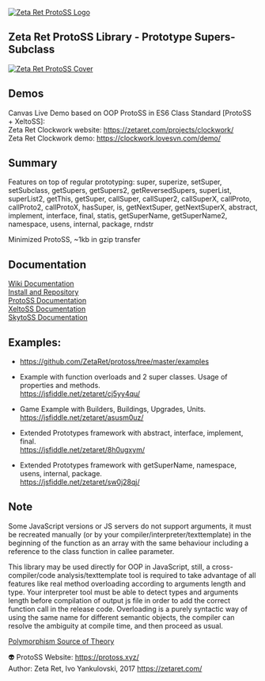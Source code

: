 [![Zeta Ret ProtoSS Logo](https://zetaret.com/images/protoss_logo_name.png)](https://protoss.xyz/)  

## Zeta Ret ProtoSS Library - Prototype Supers-Subclass  

[![Zeta Ret ProtoSS Cover](https://zetaret.com/images/protoss_cover.jpg)](https://zetaret.com/projects/protoss/)  

## Demos  
Canvas Live Demo based on OOP ProtoSS in ES6 Class Standard [ProtoSS + XeltoSS]:  
Zeta Ret Clockwork website: https://zetaret.com/projects/clockwork/  
Zeta Ret Clockwork demo: https://clockwork.lovesvn.com/demo/  

## Summary  

Features on top of regular prototyping: super, superize, setSuper, setSubclass, getSupers, getSupers2, getReversedSupers, superList, superList2, getThis, getSuper, callSuper, callSuper2, callSuperX, callProto, callProto2, callProtoX, hasSuper, is, getNextSuper, getNextSuperX, abstract, implement, interface, final, statis, getSuperName, getSuperName2, namespace, usens, internal, package, rndstr

Minimized ProtoSS, ~1kb in gzip transfer  

## Documentation  
[Wiki Documentation](https://github.com/ZetaRet/protoss/wiki/Documentation)  
[Install and Repository](https://github.com/ZetaRet/protoss/wiki/Install-and-Repository)  
[ProtoSS Documentation](https://github.com/ZetaRet/protoss/wiki/ProtoSS-Documentation)  
[XeltoSS Documentation](https://github.com/ZetaRet/protoss/wiki/XeltoSS-Documentation)  
[SkytoSS Documentation](https://github.com/ZetaRet/protoss/wiki/SkytoSS-Documentation)  

## Examples:  
- https://github.com/ZetaRet/protoss/tree/master/examples  

- Example with function overloads and 2 super classes. Usage of properties and methods.  
https://jsfiddle.net/zetaret/cj5yy4qu/  
- Game Example with Builders, Buildings, Upgrades, Units.  
https://jsfiddle.net/zetaret/asusm0uz/  
- Extended Prototypes framework with abstract, interface, implement, final.  
https://jsfiddle.net/zetaret/8h0ugxym/  
- Extended Prototypes framework with getSuperName, namespace, usens, internal, package.  
https://jsfiddle.net/zetaret/sw0j28qj/  

## Note  
Some JavaScript versions or JS servers do not support arguments, it must be recreated manually (or by your compiler/interpreter/texttemplate) in the beginning of the function as an array with the same behaviour including a reference to the class function in callee parameter.  

This library may be used directly for OOP in JavaScript, still, a cross-compiler/code analysis/texttemplate tool is required to take advantage of all features like real method overloading according to arguments length and type. Your interpreter tool must be able to detect types and arguments length before compilation of output js file in order to add the correct function call in the release code. Overloading is a purely syntactic way of using the same name for different semantic objects, the compiler can resolve the ambiguity at compile time, and then proceed as usual.  

[Polymorphism Source of Theory](http://lucacardelli.name/indexPapers.html)  

:alien: ProtoSS Website: https://protoss.xyz/  
Author: Zeta Ret, Ivo Yankulovski, 2017 https://zetaret.com/  
